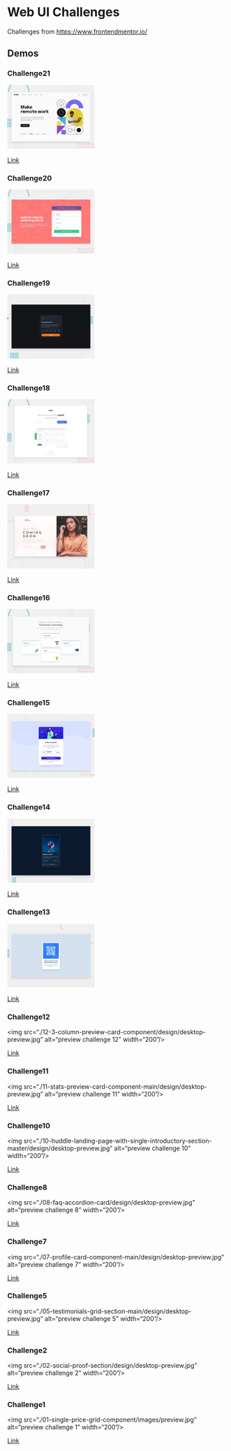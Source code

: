 # Web UI Challenges

Challenges from https://www.frontendmentor.io/

## Demos

### Challenge21
<img src="./21-intro-section-with-dropdown-navigation/design/desktop-preview.jpg" alt="preview challenge 21" width="200"/>

[Link](https://aladin002dz.github.io/ui-challenges/21-intro-section-with-dropdown-navigation/)

### Challenge20
<img src="./20-intro-component-with-signup-form/design/desktop-preview.jpg" alt="preview challenge 20" width="200"/>

[Link](https://aladin002dz.github.io/ui-challenges/20-intro-component-with-signup-form/)

### Challenge19
<img src="./19-interactive-rating-component/design/desktop-preview.jpg" alt="preview challenge 19" width="200"/>

[Link](https://aladin002dz.github.io/ui-challenges/19-interactive-rating-component/)

### Challenge18
<img src="./18-ping-coming-soon-page/design/desktop-preview.jpg" alt="preview challenge 18" width="200"/>

[Link](https://aladin002dz.github.io/ui-challenges/18-ping-coming-soon-page/)

### Challenge17
<img src="./17-base-apparel-coming-soon/design/desktop-preview.jpg" alt="preview challenge 17" width="200"/>

[Link](https://aladin002dz.github.io/ui-challenges/17-base-apparel-coming-soon/)

### Challenge16
<img src="./16-four-card-feature-section/design/desktop-preview.jpg" alt="preview challenge 16" width="200"/>

[Link](https://aladin002dz.github.io/ui-challenges/16-four-card-feature-section/)

### Challenge15
<img src="./15-order-summary-component/design/desktop-preview.jpg" alt="preview challenge 15" width="200"/>

[Link](https://aladin002dz.github.io/ui-challenges/15-order-summary-component/)

### Challenge14
<img src="./14-nft-preview-card-component/design/desktop-preview.jpg" alt="preview challenge 14" width="200"/>

[Link](https://aladin002dz.github.io/ui-challenges/14-nft-preview-card-component/)

### Challenge13
<img src="./13-qr-code-component/design/desktop-preview.jpg" alt="preview challenge 13" width="200"/>

[Link](https://aladin002dz.github.io/ui-challenges/13-qr-code-component/)

### Challenge12
<img src=“./12-3-column-preview-card-component/design/desktop-preview.jpg” alt=“preview challenge 12” width=“200”/>

[Link](https://aladin002dz.github.io/ui-challenges/12-3-column-preview-card-component/)

### Challenge11
<img src=“./11-stats-preview-card-component-main/design/desktop-preview.jpg” alt=“preview challenge 11” width=“200”/>

[Link](https://aladin002dz.github.io/ui-challenges/11-stats-preview-card-component-main/)


### Challenge10
<img src=“./10-huddle-landing-page-with-single-introductory-section-master/design/desktop-preview.jpg” alt=“preview challenge 10” width=“200”/>

[Link](https://aladin002dz.github.io/ui-challenges/10-huddle-landing-page-with-single-introductory-section-master/)


### Challenge8
<img src=“./08-faq-accordion-card/design/desktop-preview.jpg” alt=“preview challenge 8” width=“200”/>

[Link](https://aladin002dz.github.io/ui-challenges/08-faq-accordion-card/)


### Challenge7
<img src=“./07-profile-card-component-main/design/desktop-preview.jpg” alt=“preview challenge 7” width=“200”/>

[Link](https://aladin002dz.github.io/ui-challenges/07-profile-card-component-main/)

### Challenge5
<img src=“./05-testimonials-grid-section-main/design/desktop-preview.jpg” alt=“preview challenge 5” width=“200”/>

[Link](https://aladin002dz.github.io/ui-challenges/05-testimonials-grid-section-main/)


### Challenge2
<img src=“./02-social-proof-section/design/desktop-preview.jpg” alt=“preview challenge 2” width=“200”/>

[Link](https://aladin002dz.github.io/ui-challenges/02-social-proof-section/)


### Challenge1
<img src=“./01-single-price-grid-component/images/preview.jpg” alt=“preview challenge 1” width=“200”/>

[Link](https://aladin002dz.github.io/ui-challenges/01-single-price-grid-component/)
